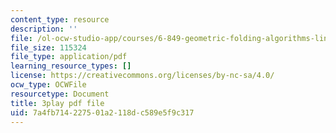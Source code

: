 ```yaml
---
content_type: resource
description: ''
file: /ol-ocw-studio-app/courses/6-849-geometric-folding-algorithms-linkages-origami-polyhedra-fall-2012/7a4fb714227501a2118dc589e5f9c317_K0GuKDSX1FA.pdf
file_size: 115324
file_type: application/pdf
learning_resource_types: []
license: https://creativecommons.org/licenses/by-nc-sa/4.0/
ocw_type: OCWFile
resourcetype: Document
title: 3play pdf file
uid: 7a4fb714-2275-01a2-118d-c589e5f9c317
---
```

